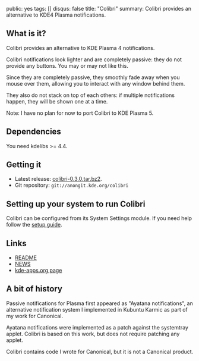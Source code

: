 public: yes
tags: []
disqus: false
title: "Colibri"
summary: Colibri provides an alternative to KDE4 Plasma notifications.

## What is it?

Colibri provides an alternative to KDE Plasma 4 notifications.

Colibri notifications look lighter and are completely passive: they do not
provide any buttons. You may or may not like this.

Since they are completely passive, they smoothly fade away when you mouse over
them, allowing you to interact with any window behind them.

They also do not stack on top of each others: if multiple notifications happen,
they will be shown one at a time.

Note: I have no plan for now to port Colibri to KDE Plasma 5.

## Dependencies

You need kdelibs >= 4.4.

## Getting it

- Latest release: [colibri-0.3.0.tar.bz2][tarball].
- Git repository: `git://anongit.kde.org/colibri`

[tarball]: http://download.kde.org/stable/colibri/colibri-0.3.0.tar.bz2.mirrorlist

## Setting up your system to run Colibri

Colibri can be configured from its System Settings module.
If you need help follow the [setup guide](setup).

## Links

- [README](https://projects.kde.org/projects/playground/base/colibri/repository/revisions/master/entry/README)
- [NEWS](https://projects.kde.org/projects/playground/base/colibri/repository/revisions/master/entry/NEWS)
- [kde-apps.org page](http://kde-apps.org/content/show.php/Colibri?content=117147)

## A bit of history

Passive notifications for Plasma first appeared as "Ayatana notifications", an
alternative notification system I implemented in Kubuntu Karmic as part of my
work for Canonical.

Ayatana notifications were implemented as a patch against the systemtray
applet. Colibri is based on this work, but does not require patching any
applet.

Colibri contains code I wrote for Canonical, but it is not a Canonical product.
